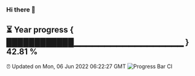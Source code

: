 ### Hi there 👋
⏳ Year progress { ████████████▁▁▁▁▁▁▁▁▁▁▁▁▁▁▁▁▁▁ } 42.81 %
---
⏰ Updated on Mon, 06 Jun 2022 06:22:27 GMT
![Progress Bar CI](https://github.com/liununu/liununu/workflows/Progress%20Bar%20CI/badge.svg)
